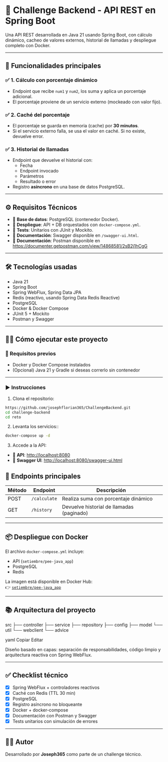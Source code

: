 # 🚀 Challenge Backend - API REST en Spring Boot

Una API REST desarrollada en Java 21 usando Spring Boot, con cálculo dinámico, cacheo de valores externos, historial de llamadas y despliegue completo con Docker.

---

## 📌 Funcionalidades principales

### ✅ 1. Cálculo con porcentaje dinámico
- Endpoint que recibe `num1` y `num2`, los suma y aplica un porcentaje adicional.
- El porcentaje proviene de un servicio externo (mockeado con valor fijo).

### ✅ 2. Caché del porcentaje
- El porcentaje se guarda en memoria (cache) por **30 minutos**.
- Si el servicio externo falla, se usa el valor en caché. Si no existe, devuelve error.

### ✅ 3. Historial de llamadas
- Endpoint que devuelve el historial con:
  - Fecha
  - Endpoint invocado
  - Parámetros
  - Resultado o error
- Registro **asíncrono** en una base de datos PostgreSQL.

---

## ⚙️ Requisitos Técnicos

- 🐘 **Base de datos**: PostgreSQL (contenedor Docker).
- 🐳 **Despliegue**: API + DB orquestados con `docker-compose.yml`.
- 🧪 **Tests**: Unitarios con JUnit y Mockito.
- 📄 **Documentación**: Swagger disponible en `/swagger-ui.html`.
- 📄 **Documentación**: Postman disponible en https://documenter.getpostman.com/view/14868581/2sB2j1hCgG
---

## 🛠️ Tecnologías usadas

- Java 21  
- Spring Boot  
- Spring WebFlux, Spring Data JPA  
- Redis (reactivo, usando Spring Data Redis Reactive)  
- PostgreSQL  
- Docker & Docker Compose  
- JUnit 5 + Mockito  
- Postman y Swagger

---

## 🧑‍💻 Cómo ejecutar este proyecto

### 🔧 Requisitos previos

- Docker y Docker Compose instalados
- (Opcional) Java 21 y Gradle si deseas correrlo sin contenedor

---

### ▶️ Instrucciones

1. Clona el repositorio:
```bash
https://github.com/josephflorian365/ChallengeBackend.git
cd challenge-backend
cd reto
```
2. Levanta los servicios::
```bash
docker-compose up -d
```
3. Accede a la API:
- 🧩 **API**: [http://localhost:8080](http://localhost:8080)
- 📄 **Swagger UI**: [http://localhost:8080/swagger-ui.html](http://localhost:8080/swagger-ui.html)

## 🧭 Endpoints principales

| Método | Endpoint     | Descripción                                 |
|--------|--------------|---------------------------------------------|
| POST    | `/calculate` | Realiza suma con porcentaje dinámico        |
| GET    | `/history`   | Devuelve historial de llamadas (paginado)   |

---

## 📦 Despliegue con Docker

El archivo `docker-compose.yml` incluye:

- API (`setiembre/pee-java_app`)
- PostgreSQL
- Redis

La imagen está disponible en Docker Hub:  
👉 [`setiembre/pee-java_app`](https://hub.docker.com/r/setiembre/pee-java_app)

---

## 📚 Arquitectura del proyecto

src ├── controller ├── service ├── repository ├── config ├── model └── util └── webclient └── advice

yaml
Copiar
Editar

Diseño basado en capas: separación de responsabilidades, código limpio y arquitectura reactiva con Spring WebFlux.

---

## ✅ Checklist técnico

- [x] Spring WebFlux + controladores reactivos
- [x] Caché con Redis (TTL 30 min)
- [x] PostgreSQL
- [x] Registro asíncrono no bloqueante
- [x] Docker + docker-compose
- [x] Documentación con Postman y Swagger
- [x] Tests unitarios con simulación de errores

---

## 👨‍💻 Autor

Desarrollado por **Joseph365** como parte de un challenge técnico.
